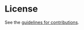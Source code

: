 # License

See the
[guidelines for contributions](https://github.com/altanai/interop_network_and_application_layer_tunnels/blob/main/CONTRIBUTING.md).
